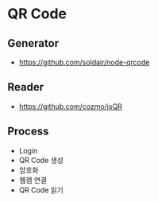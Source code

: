 # QR Code
## Generator
* https://github.com/soldair/node-qrcode

## Reader
* https://github.com/cozmo/jsQR

## Process
* Login
* QR Code 생성
* 암호화
* 웹캠 연결
* QR Code 읽기
